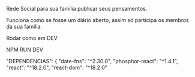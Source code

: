 Rede Social para sua família publicar seus pensamentos.

Funciona como se fosse um diário aberto, assim só participa os membros da sua família.

Rodar como em DEV

NPM RUN DEV

"DEPENDENCIAS": {
    "date-fns": "^2.30.0",
    "phosphor-react": "^1.4.1",
    "react": "^18.2.0",
    "react-dom": "^18.2.0"
